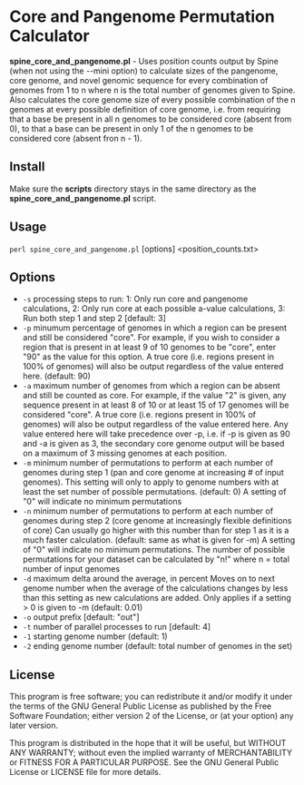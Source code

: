 # Core and Pangenome Permutation Calculator

**spine_core_and_pangenome.pl** - Uses position counts output by Spine (when not using the --mini option) to calculate sizes of the pangenome, core genome, and novel genomic sequence for every combination of genomes from 1 to n where n is the total number of genomes given to Spine.  Also calculates the core genome size of every possible combination of the n genomes at every possible definition of core genome, i.e. from requiring that a base be present in all n genomes to be considered core (absent from 0), to that a base can be present in only 1 of the n genomes to be considered core (absent fron n - 1).

## Install
Make sure the **scripts** directory stays in the same directory as the **spine_core_and_pangenome.pl** script.

## Usage

`perl spine_core_and_pangenome.pl` [options] \<position_counts.txt>

## Options
*  `-s`    processing steps to run:
            1: Only run core and pangenome calculations,
            2: Only run core at each possible a-value calculations,
            3: Run both step 1 and step 2 [default: 3]
*  `-p`    minumum percentage of genomes in which a region can be present and
        still be considered \"core\". For example, if you wish to consider a
        region that is present in at least 9 of 10 genomes to be \"core\",
        enter \"90\" as the value for this option. A true core (i.e. regions
        present in 100% of genomes) will also be output regardless of the
        value entered here.
        (default: 90)
*  `-a`    maximum number of genomes from which a region can be absent and still
        be counted as core. For example, if the value \"2\" is given, any
        sequence present in at least 8 of 10 or at least 15 of 17 genomes will
        be considered \"core\". A true core (i.e. regions
        present in 100% of genomes) will also be output regardless of the
        value entered here.
        Any value entered here will take precedence over -p, i.e. if -p is
        given as 90 and -a is given as 3, the secondary core genome output will
        be based on a maximum of 3 missing genomes at each position.
*  `-m`    minimum number of permutations to perform at each number of genomes
        during step 1 (pan and core genome at increasing # of input genomes).
        This setting will only to apply to genome numbers with at least the set
        number of possible permutations.
        (default: 0)
        A setting of \"0\" will indicate no minimum permutations
*  `-n`    minimum number of permutations to perform at each number of genomes
        during step 2 (core genome at increasingly flexible definitions of core)
        Can usually go higher with this number than for step 1 as it is a much
        faster calculation.
        (default: same as what is given for -m)
        A setting of \"0\" will indicate no minimum permutations. The number of
        possible permutations for your dataset can be calculated by \"n!\"
        where n = total number of input genomes
*  `-d`    maximum delta around the average, in percent
        Moves on to next genome number when the average of the calculations
        changes by less than this setting as new calculations are added.
        Only applies if a setting > 0 is given to -m
        (default: 0.01)
*  `-o`    output prefix [default: \"out\"]
*  `-t`    number of parallel processes to run [default: 4]
*  `-1`    starting genome number
        (default: 1)
*  `-2`    ending genome number
        (default: total number of genomes in the set)

## License
This program is free software; you can redistribute it and/or modify
it under the terms of the GNU General Public License as published by
the Free Software Foundation; either version 2 of the License, or
(at your option) any later version.

This program is distributed in the hope that it will be useful,
but WITHOUT ANY WARRANTY; without even the implied warranty of
MERCHANTABILITY or FITNESS FOR A PARTICULAR PURPOSE.  See the
GNU General Public License or LICENSE file for more details.

